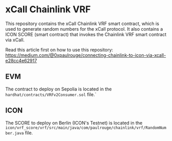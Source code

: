 # xCall Chainlink VRF

This repository contains the xCall Chainlink VRF smart contract, which is used to generate random numbers for the xCall protocol. It also contains a ICON SCORE (smart contract) that invokes the Chainlink VRF smart contract via xCall.

Read this article first on how to use this repository: https://medium.com/@0xpaulrouge/connecting-chainlink-to-icon-via-xcall-e28cc4e62917

## EVM
The contract to deploy on Sepolia is located in the `hardhat/contracts/VRFv2Consumer.sol` file.`

## ICON
The SCORE to deploy on Berlin (ICON's Testnet) is located in the `icon/vrf_score/vrf/src/main/java/com/paulrouge/chainlink/vrf/RandomNumber.java` file.
